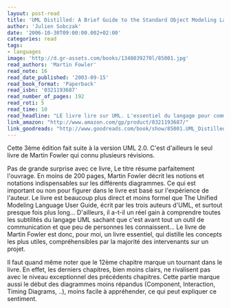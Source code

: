 ```yaml
---
layout: post-read
title: 'UML Distilled: A Brief Guide to the Standard Object Modeling Language. Brillant.'
author: 'Julien Sobczak'
date: '2006-10-30T09:00:00.002+02:00'
categories: read
tags:
- languages
image: 'http://d.gr-assets.com/books/1348039270l/85001.jpg'
read_authors: 'Martin Fowler'
read_note: 16
read_date_published: '2003-09-15'
read_book_format: 'Paperback'
read_isbn: '0321193687'
read_number_of_pages: 192
read_roti: 5
read_time: 10
read_headline: "LE livre lire sur UML. L'essentiel du langage pour communiquer tout en étant compris."
link_amazon: "http://www.amazon.com/gp/product/0321193687/"
link_goodreads: "http://www.goodreads.com/book/show/85001.UML_Distilled"
---
```



Cette 3ème édition fait suite à la version UML 2.0. C'est d'ailleurs le seul livre de Martin Fowler qui connu plusieurs révisions.

Pas de grande surprise avec ce livre, Le titre résume parfaitement l'ouvrage. En moins de 200 pages, Martin Fowler décrit les notions et notations indispensables sur les différents diagrammes. Ce qui est important ou non pour figurer dans le livre est basé sur l'expérience de l'auteur. Le livre est beaucoup plus direct et moins formel que The Unified Modeling Language User Guide, écrit par les trois auteurs d'UML, et surtout presque fois plus long... D'ailleurs, il a-t-il un réel gain à comprendre toutes les subtilités du langage UML sachant que c'est avant tout un outil de communication et que peu de personnes les connaissent... Le livre de Martin Fowler est donc, pour moi, un livre essentiel, qui distille les concepts les plus utiles, compréhensibles par la majorité des intervenants sur un projet.

Il faut quand même noter que le 12ème chapitre marque un tournant dans le livre. En effet, les derniers chapitres, bien moins clairs, ne rivalisent pas avec le niveau exceptionnel des précédents chapitres. Cette partie marque aussi le début des diagrammes moins répandus (Component, Interaction, Timing Diagrams, ..), moins facile à appréhender, ce qui peut expliquer ce sentiment.

